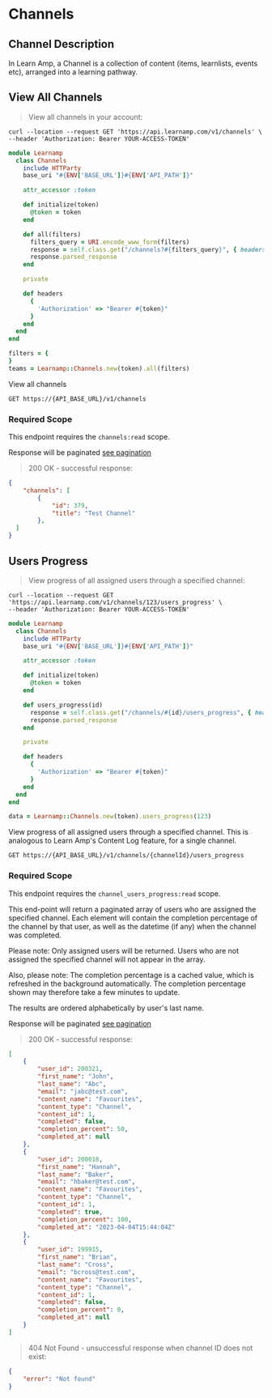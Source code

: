 # Channels

## Channel Description

In Learn Amp, a Channel is a collection of content (items, learnlists, events etc), arranged into a learning pathway.

## View All Channels

> View all channels in your account:

```shell
curl --location --request GET 'https://api.learnamp.com/v1/channels' \
--header 'Authorization: Bearer YOUR-ACCESS-TOKEN'
```

```ruby
module Learnamp
  class Channels
    include HTTParty
    base_uri "#{ENV['BASE_URL']}#{ENV['API_PATH']}"

    attr_accessor :token

    def initialize(token)
      @token = token
    end

    def all(filters)
      filters_query = URI.encode_www_form(filters)
      response = self.class.get("/channels?#{filters_query}", { headers: headers })
      response.parsed_response
    end

    private

    def headers
      {
        'Authorization' => "Bearer #{token}"
      }
    end
  end
end

filters = {
}
teams = Learnamp::Channels.new(token).all(filters)
```

View all channels

`GET https://{API_BASE_URL}/v1/channels`

### Required Scope
This endpoint requires the `channels:read` scope.

Response will be paginated [see pagination](#pagination)

> 200 OK - successful response:

```json
{
    "channels": [
        {
            "id": 379,
            "title": "Test Channel"
        },
  ]
}

```

## Users Progress

> View progress of all assigned users through a specified channel:

```shell
curl --location --request GET 'https://api.learnamp.com/v1/channels/123/users_progress' \
--header 'Authorization: Bearer YOUR-ACCESS-TOKEN'
```

```ruby
module Learnamp
  class Channels
    include HTTParty
    base_uri "#{ENV['BASE_URL']}#{ENV['API_PATH']}"

    attr_accessor :token

    def initialize(token)
      @token = token
    end

    def users_progress(id)
      response = self.class.get("/channels/#{id}/users_progress", { headers: headers })
      response.parsed_response
    end

    private

    def headers
      {
        'Authorization' => "Bearer #{token}"
      }
    end
  end
end

data = Learnamp::Channels.new(token).users_progress(123)
```

View progress of all assigned users through a specified channel. This is analogous to Learn Amp's Content Log feature, for a single channel.

`GET https://{API_BASE_URL}/v1/channels/{channelId}/users_progress`

### Required Scope
This endpoint requires the `channel_users_progress:read` scope.

This end-point will return a paginated array of users who are assigned the specified channel. Each element will contain the completion percentage of the channel by that user, as well as the datetime (if any) when the channel was completed.

Please note: Only assigned users will be returned. Users who are not assigned the specified channel will not appear in the array.

Also, please note: The completion percentage is a cached value, which is refreshed in the background automatically. The completion percentage shown may therefore take a few minutes to update.

The results are ordered alphabetically by user's last name.

Response will be paginated [see pagination](#pagination)

> 200 OK - successful response:

```json
[
    {
        "user_id": 200321,
        "first_name": "John",
        "last_name": "Abc",
        "email": "jabc@test.com",
        "content_name": "Favourites",
        "content_type": "Channel",
        "content_id": 1,
        "completed": false,
        "completion_percent": 50,
        "completed_at": null
    },
    {
        "user_id": 200018,
        "first_name": "Hannah",
        "last_name": "Baker",
        "email": "hbaker@test.com",
        "content_name": "Favourites",
        "content_type": "Channel",
        "content_id": 1,
        "completed": true,
        "completion_percent": 100,
        "completed_at": "2023-04-04T15:44:04Z"
    },
    {
        "user_id": 199915,
        "first_name": "Brian",
        "last_name": "Cross",
        "email": "bcross@test.com",
        "content_name": "Favourites",
        "content_type": "Channel",
        "content_id": 1,
        "completed": false,
        "completion_percent": 0,
        "completed_at": null
    }
]

```

> 404 Not Found - unsuccessful response when channel ID does not exist:

```json
{
    "error": "Not found"
}
```
